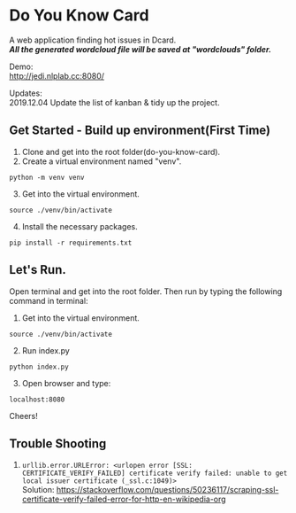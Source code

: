 # Do You Know Card

A web application finding hot issues in Dcard.  
***All the generated wordcloud file will be saved at "wordclouds" folder.***

Demo:  
http://jedi.nlplab.cc:8080/

Updates:  
2019.12.04  Update the list of kanban & tidy up the project.

## Get Started - Build up environment(First Time)

  1. Clone and get into the root folder(do-you-know-card).
  2. Create a virtual environment named "venv".
  ```
  python -m venv venv
  ```
  3. Get into the virtual environment.
  ```
  source ./venv/bin/activate
  ```
  4. Install the necessary packages.
  ```
  pip install -r requirements.txt
  ```

## Let's Run.

  Open terminal and get into the root folder.
  Then run by typing the following command in terminal:
  1. Get into the virtual environment.
  ```
  source ./venv/bin/activate
  ```
  2. Run index.py
  ```
  python index.py
  ```
  3. Open browser and type:
  ```
  localhost:8080
  ```
  Cheers!
## Trouble Shooting
  1. ```urllib.error.URLError: <urlopen error [SSL: CERTIFICATE_VERIFY_FAILED] certificate verify failed: unable to get local issuer certificate (_ssl.c:1049)>```  
  Solution: https://stackoverflow.com/questions/50236117/scraping-ssl-certificate-verify-failed-error-for-http-en-wikipedia-org
